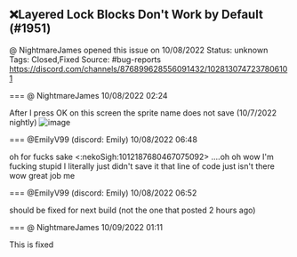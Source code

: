 ## ❌Layered Lock Blocks Don't Work by Default (#1951)
@ NightmareJames opened this issue on 10/08/2022
Status: unknown
Tags: Closed,Fixed
Source: #bug-reports https://discord.com/channels/876899628556091432/1028130747237806101


=== @ NightmareJames 10/08/2022 02:24

After I press OK on this screen the sprite name does not save (10/7/2022 nightly)
![image](https://cdn.discordapp.com/attachments/1028130747237806101/1028130747552374804/unknown.png?ex=65ebc85f&is=65d9535f&hm=4247314a1fa94de9441660631f810ef3cb63a3e748cef63863bc3175b2dbb90a&)

=== @EmilyV99 (discord: Emily) 10/08/2022 06:48

oh for fucks sake
<:nekoSigh:1012187680467075092>
....oh
oh wow I'm fucking stupid
I literally just didn't save it
that line of code just isn't there
wow
great job me

=== @EmilyV99 (discord: Emily) 10/08/2022 06:52

should be fixed for next build (not the one that posted 2 hours ago)

=== @ NightmareJames 10/09/2022 01:11

This is fixed
